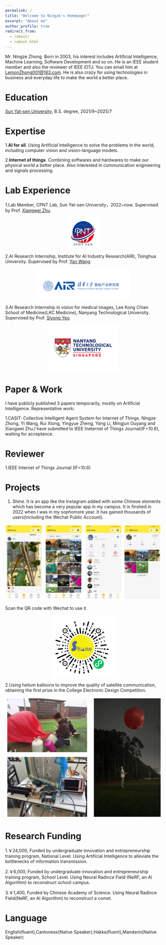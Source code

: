 ```yaml
---
permalink: /
title: "Welcome to Ningze's Homepage!"
excerpt: "About me"
author_profile: true
redirect_from: 
  - /about/
  - /about.html
---
```


Mr. Ningze Zhong
​ Born in 2003, his interest includes Artificial Intelligence, Machine Learning, Software Development and so on. He is an IEEE student member and also the reviewer of IEEE IOTJ. You can email him at LemonZhong001@163.com. He is also crazy for using technologies in business and everyday life to make the world a better place.

Education
======
 [Sun Yat-sen University]([https://pages.github.com/](https://www.sysu.edu.cn/sysuen/)), B.S. degree, 2021/9~2025/7


Expertise
======
1.**AI for all**. Using Artificial Intelligence to solve the problems in the world, including computer vision and vision-language models.

2.**Internet of things**. Combining softwares and hardwares to make our physical world a better place. Also interested in communication engineering and signals processing.
 

Lab Experience
======
1.Lab Member, CPNT Lab, Sun Yat-sen University，2022~now. Supervised by Prof. [Xiangwei Zhu](https://www.researchgate.net/profile/Xiangwei-Zhu). 

<p align="center">
  <img src="/images/CPNT.png" alt="CPNT图片" width="100" height="100" />
</p>


2.AI Research Internship, Institute for AI Industry Research(AIR), Tsinghua University. Supervised by Prof. [Yan Wang](https://air.tsinghua.edu.cn/en/info/1046/1379.htm). 
<div align="center">
  <img src="/images/AIR.png" alt="AIR图片" width="300" height="100" />
</div>

3.AI Research Internship in vision for medical images, Lee Kong Chian School of Medicine(LKC Medicine), Nanyang Technological University. Supervised by Prof. [Siyong Yeo](https://scholar.google.com/citations?user=TYlchMkAAAAJ&hl=en). 
<div align="center">
  <img src="/images/NTU.png" alt="NTU图片" width="225" height="150" />
</div>


Paper & Work
======
I have publicly published 3 papers temporarily, mostly on Artificial Intelligence. Representative work:

1.CASIT: Collective Intelligent Agent System for Internet of Things. Ningze Zhong, Yi Wang, Rui Xiong, Yingyue Zheng, Yang Li, Mingjun Ouyang and Xiangwei Zhu.I have submitted to IEEE Ineternet of Things Journal(IF=10.6), waiting for acceptance.  

Reviewer
======
1.IEEE Internet of Things Journal (IF=10.6)

Projects
======
1. Shine. It is an app like the Instagram added with some Chinese elements which has become a very popular app in my campus. It is finshed in 2022 when I was in my sophomore year. It has gained thousands of users(including the Wechat Public Account).

<p align="center">
  <img src="/images/Shine1.png" alt="Shine" />
</p>

Scan the QR code with Wechat to use it.

<p align="center">
  <img src="/images/Shine2.png" alt="Shine" width="200" height="200" />
</p>

2.Using helium balloons to improve the quality of satellite communication, obtaining the first prize in the College Electronic Design Competition.

<p align="center">
  <img src="/images/ce.png" alt="CE" />
</p>

Research Funding
======
  1.￥24,000,  Funded by undergraduate innovation and entrepreneurship training program, National Level. Using Artificial Intelligence to alleviate the bottlenecks of information transmission.

  2.￥6,000,  Funded by undergraduate innovation and entrepreneurship training program, School Level. Using Neural Radince Field (NeRF, an AI Algorithm) to reconstruct school campus.

  3.￥1,400, Funded by Chinese Academy of Science. Using Neural Radince Field(NeRF, an AI Algorithm) to reconstruct a comet.

Language
======
English(fluent),Cantonese(Native Speaker),Hakka(fluent),Mandarin(Native Speaker)

